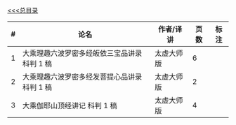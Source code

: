 [<<<总目录](./index.md)


|#|论名| 作者/译讲|页数|标注|
|-|-----------------------|---|--|--|
|1|大乘理趣六波罗密多经皈依三宝品讲录 科判 1 稿 |太虚大师版 |6|
|2|大乘理趣六波罗密多经发菩提心品讲录 科判 1 稿 |太虚大师版 |2|
|3|大乘伽耶山顶经讲记 科判 1 稿 |太虚大师版 |4|
